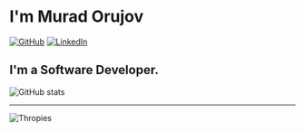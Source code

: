 # I'm Murad Orujov

[![GitHub](https://img.shields.io/badge/GitHub-Profile-blue?style=flat-square&logo=github)](https://github.com/MurdexES)
[![LinkedIn](https://img.shields.io/badge/LinkedIn-Profile-blue?style=flat-square&logo=linkedin)]([linkedin.com/in/akber-sharifov-654743253](https://www.linkedin.com/in/murad-orujov-847a19278/))

## **I'm a Software Developer.**
![GitHub stats](https://github-readme-stats.vercel.app/api?username=MurdexES&show_icons=true&theme=cobalt)

<hr/>

![Thropies](https://github-profile-trophy.vercel.app/?username=MurdexES&theme=juicyfresh)
